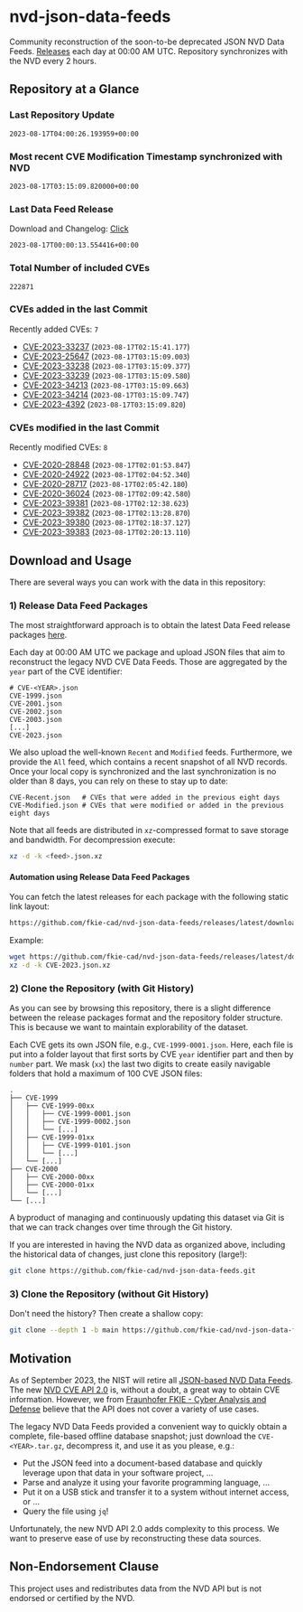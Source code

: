 # nvd-json-data-feeds

Community reconstruction of the soon-to-be deprecated JSON NVD Data Feeds. 
[Releases](https://github.com/fkie-cad/nvd-json-data-feeds/releases/latest) each day at 00:00 AM UTC.
Repository synchronizes with the NVD every 2 hours.

## Repository at a Glance

### Last Repository Update

```plain
2023-08-17T04:00:26.193959+00:00
```

### Most recent CVE Modification Timestamp synchronized with NVD

```plain
2023-08-17T03:15:09.820000+00:00
```

### Last Data Feed Release

Download and Changelog: [Click](https://github.com/fkie-cad/nvd-json-data-feeds/releases/latest)

```plain
2023-08-17T00:00:13.554416+00:00
```

### Total Number of included CVEs

```plain
222871
```

### CVEs added in the last Commit

Recently added CVEs: `7`

* [CVE-2023-33237](CVE-2023/CVE-2023-332xx/CVE-2023-33237.json) (`2023-08-17T02:15:41.177`)
* [CVE-2023-25647](CVE-2023/CVE-2023-256xx/CVE-2023-25647.json) (`2023-08-17T03:15:09.003`)
* [CVE-2023-33238](CVE-2023/CVE-2023-332xx/CVE-2023-33238.json) (`2023-08-17T03:15:09.377`)
* [CVE-2023-33239](CVE-2023/CVE-2023-332xx/CVE-2023-33239.json) (`2023-08-17T03:15:09.580`)
* [CVE-2023-34213](CVE-2023/CVE-2023-342xx/CVE-2023-34213.json) (`2023-08-17T03:15:09.663`)
* [CVE-2023-34214](CVE-2023/CVE-2023-342xx/CVE-2023-34214.json) (`2023-08-17T03:15:09.747`)
* [CVE-2023-4392](CVE-2023/CVE-2023-43xx/CVE-2023-4392.json) (`2023-08-17T03:15:09.820`)


### CVEs modified in the last Commit

Recently modified CVEs: `8`

* [CVE-2020-28848](CVE-2020/CVE-2020-288xx/CVE-2020-28848.json) (`2023-08-17T02:01:53.847`)
* [CVE-2020-24922](CVE-2020/CVE-2020-249xx/CVE-2020-24922.json) (`2023-08-17T02:04:52.340`)
* [CVE-2020-28717](CVE-2020/CVE-2020-287xx/CVE-2020-28717.json) (`2023-08-17T02:05:42.180`)
* [CVE-2020-36024](CVE-2020/CVE-2020-360xx/CVE-2020-36024.json) (`2023-08-17T02:09:42.580`)
* [CVE-2023-39381](CVE-2023/CVE-2023-393xx/CVE-2023-39381.json) (`2023-08-17T02:12:38.623`)
* [CVE-2023-39382](CVE-2023/CVE-2023-393xx/CVE-2023-39382.json) (`2023-08-17T02:13:28.870`)
* [CVE-2023-39380](CVE-2023/CVE-2023-393xx/CVE-2023-39380.json) (`2023-08-17T02:18:37.127`)
* [CVE-2023-39383](CVE-2023/CVE-2023-393xx/CVE-2023-39383.json) (`2023-08-17T02:20:13.110`)


## Download and Usage

There are several ways you can work with the data in this repository:

### 1) Release Data Feed Packages

The most straightforward approach is to obtain the latest Data Feed release packages [here](https://github.com/fkie-cad/nvd-json-data-feeds/releases/latest).

Each day at 00:00 AM UTC we package and upload JSON files that aim to reconstruct the legacy NVD CVE Data Feeds.
Those are aggregated by the `year` part of the CVE identifier:

```
# CVE-<YEAR>.json
CVE-1999.json
CVE-2001.json
CVE-2002.json
CVE-2003.json
[...]
CVE-2023.json
```

We also upload the well-known `Recent` and `Modified` feeds.
Furthermore, we provide the `All` feed, which contains a recent snapshot of all NVD records.
Once your local copy is synchronized and the last synchronization is no older than 8 days, you can rely on these to stay up to date:

```plain
CVE-Recent.json   # CVEs that were added in the previous eight days
CVE-Modified.json # CVEs that were modified or added in the previous eight days
```

Note that all feeds are distributed in `xz`-compressed format to save storage and bandwidth.
For decompression execute:

```sh
xz -d -k <feed>.json.xz
```


#### Automation using Release Data Feed Packages

You can fetch the latest releases for each package with the following static link layout:

```sh
https://github.com/fkie-cad/nvd-json-data-feeds/releases/latest/download/CVE-<YEAR>.json.xz
```

Example:

```sh
wget https://github.com/fkie-cad/nvd-json-data-feeds/releases/latest/download/CVE-2023.json.xz
xz -d -k CVE-2023.json.xz
```

### 2) Clone the Repository (with Git History)

As you can see by browsing this repository, there is a slight difference between the release packages format and the repository folder structure.
This is because we want to maintain explorability of the dataset.

Each CVE gets its own JSON file, e.g., `CVE-1999-0001.json`.
Here, each file is put into a folder layout that first sorts by CVE `year` identifier part and then by `number` part.
We mask (`xx`) the last two digits to create easily navigable folders that hold a maximum of 100 CVE JSON files:

```plain
.
├── CVE-1999
│   ├── CVE-1999-00xx
│   │   ├── CVE-1999-0001.json
│   │   ├── CVE-1999-0002.json
│   │   └── [...]
│   ├── CVE-1999-01xx
│   │   ├── CVE-1999-0101.json
│   │   └── [...]
│   └── [...]
├── CVE-2000
│   ├── CVE-2000-00xx
│   ├── CVE-2000-01xx
│   └── [...]
└── [...]
```

A byproduct of managing and continuously updating this dataset via Git is that we can track changes over time through the Git history.

If you are interested in having the NVD data as organized above, including the historical data of changes, just clone this repository (large!):

```sh
git clone https://github.com/fkie-cad/nvd-json-data-feeds.git
```

### 3) Clone the Repository (without Git History)

Don't need the history? Then create a shallow copy:

```sh
git clone --depth 1 -b main https://github.com/fkie-cad/nvd-json-data-feeds.git
```

## Motivation

As of September 2023, the NIST will retire all [JSON-based NVD Data Feeds](https://nvd.nist.gov/vuln/data-feeds#divRetirementBanner-1).
The new [NVD CVE API 2.0](https://nvd.nist.gov/developers/vulnerabilities) is, without a doubt, a great way to obtain CVE information.
However, we from [Fraunhofer FKIE - Cyber Analysis and Defense](https://www.fkie.fraunhofer.de/en/departments/cad.html) believe that the API does not cover a variety of use cases.

The legacy NVD Data Feeds provided a convenient way to quickly obtain a complete, file-based offline database snapshot; just download the `CVE-<YEAR>.tar.gz`, decompress it, and use it as you please, e.g.:

* Put the JSON feed into a document-based database and quickly leverage upon that data in your software project, ...
* Parse and analyze it using your favorite programming language, ...
* Put it on a USB stick and transfer it to a system without internet access, or ...
* Query the file using `jq`!

Unfortunately, the new NVD API 2.0 adds complexity to this process.
We want to preserve ease of use by reconstructing these data sources.

## Non-Endorsement Clause

This project uses and redistributes data from the NVD API but is not endorsed or certified by the NVD.